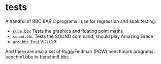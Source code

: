# tests

A handful of BBC BASIC programs I use for regression and soak testing:

- `cube.bbc` Tests the graphics and floating point maths
- `sound.bbc` Tests the SOUND command, should play Amazing Grace
- `udg.bbc` Test VDU 23

And there are also a set of Rugg/Feldman (PCW) benchmark programs; benchm1.bbc to benchm8.bbc